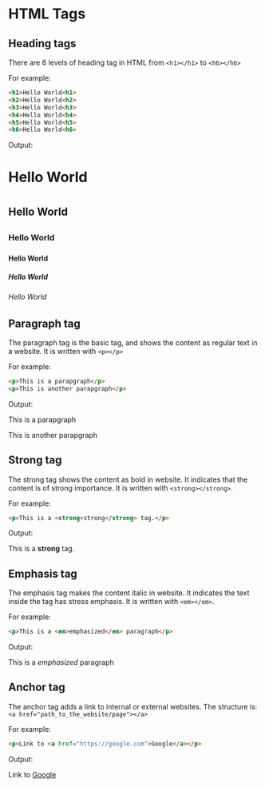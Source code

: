 # HTML Tags

## Heading tags
There are 6 levels of heading tag in HTML from `<h1></h1>` to `<h6></h6>`

For example:
```HTML
<h1>Hello World<h1>
<h2>Hello World<h2>
<h3>Hello World<h3>
<h4>Hello World<h4>
<h5>Hello World<h5>
<h6>Hello World<h6>
```
Output:
<h1>Hello World<h1>
<h2>Hello World<h2>
<h3>Hello World<h3>
<h4>Hello World<h4>
<h5>Hello World<h5>
<h6>Hello World<h6>

## Paragraph tag
The paragraph tag is the basic tag, and shows the content as regular text in a website. It is written with `<p></p>`

For example:
```HTML
<p>This is a parapgraph</p>
<p>This is another parapgraph</p>
```
Output:
<p>This is a parapgraph</p>
<p>This is another parapgraph</p>

## Strong tag
The strong tag shows the content as bold in website. It indicates that the content is of strong importance. It is written with `<strong></strong>`.

For example:
```HTML
<p>This is a <strong>strong</strong> tag.</p>
```
Output:
<p>This is a <strong>strong</strong> tag.</p>


## Emphasis tag
The emphasis tag makes the content italic in website. It indicates the text inside the tag has stress emphasis. It is written with  `<em></em>`.

For example:
```HTML
<p>This is a <em>emphasized</em> paragraph</p>
```

Output:
<p>This is a <em>emphasized</em> paragraph</p>

## Anchor tag
The anchor tag adds a link to internal or external websites. The structure is: `<a href="path_to_the_website/page"></a>`

For example:
```HTML
<p>Link to <a href="https://google.com">Google</a></p>
```

Output:
<p>Link to <a href="https://google.com">Google</a></p>